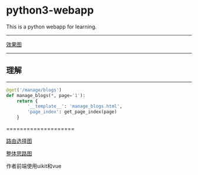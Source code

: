 python3-webapp
======================

This is a python webapp for learning.
***
[效果图](https://github.com/wangwangqin523/algorithm/raw/master/webapp-python/图片1.jpg)
***
## 理解

***
```python
@get('/manage/blogs')
def manage_blogs(*, page='1'):
    return {
        '__template__': 'manage_blogs.html',
        'page_index': get_page_index(page)
    }
```
====================

[路由选择图](https://github.com/wangwangqin523/algorithm/raw/master/webapp-python/1.jpg?raw=true)

[整体思路图](https://github.com/wangwangqin523/algorithm/tree/master/webapp-python/2.jpg?raw=true)

作者前端使用uikit和vue




